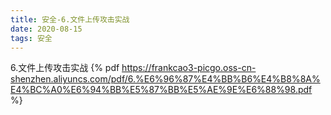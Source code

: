 ```yaml
---
title: 安全-6.文件上传攻击实战
date: 2020-08-15
tags: 安全
---
```

6.文件上传攻击实战
{% pdf https://frankcao3-picgo.oss-cn-shenzhen.aliyuncs.com/pdf/6.%E6%96%87%E4%BB%B6%E4%B8%8A%E4%BC%A0%E6%94%BB%E5%87%BB%E5%AE%9E%E6%88%98.pdf %}